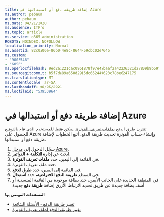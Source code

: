 ```yaml
---
title: إضافة طريقة دفع أو استبدالها في Azure
ms.author: pebaum
author: pebaum
ms.date: 04/21/2020
ms.audience: ITPro
ms.topic: article
ms.service: o365-administration
ROBOTS: NOINDEX, NOFOLLOW
localization_priority: Normal
ms.assetid: 82c0a06e-86b0-4e8c-8644-59cbc02e7645
ms.custom:
- "9003546"
- "6856"
ms.openlocfilehash: 9ed2a1221cac0951878f97e45baaf2a42236321d27809b9b59f612343f66fd58
ms.sourcegitcommit: b5f7da89a650d2915dc652449623c78be6247175
ms.translationtype: MT
ms.contentlocale: ar-SA
ms.lasthandoff: 08/05/2021
ms.locfileid: "53953964"
---
```

# <a name="add-or-replace-payment-method-in-azure"></a>إضافة طريقة دفع أو استبدالها في Azure

تقترن طرق الدفع [بملفات تعريف الفوترة](https://docs.microsoft.com/azure/billing/billing-how-to-change-credit-card?WT.mc_id=Portal-Microsoft_Azure_Support#change-payment-method-for-a-billing-profile). يمكن فقط للمستخدم الذي قام بالتوقيع للحصول على Azure وإنشاء حساب الفوترة تحديث طريقة الدفع. اتبع الخطوات لإضافة طريقة دفع أو استبدالها.

1. سجّل الدخول إلى [مدخل Azure](https://portal.azure.com/).
2. ابحث عن **إدارة التكلفة + الفواتير**.
3. في القائمة إلى اليمين، حدد **ملفات تعريف الفوترة**.
4. حدد ملف تعريف الفوترة.
5. في القائمة إلى اليمين، حدد **طرق الدفع**.
6. في المقطع **طريقة الدفع الافتراضية،** حدد **استبدال**.
7. في المنطقة الجديدة على الجانب الأيمن، حدد بطاقة موجودة من القائمة المنسدلة أو أضف بطاقة جديدة عن طريق تحديد الارتباط الأزرق إضافة **طريقة دفع** جديدة

**المستندات الموصى بها**

- [تغيير طريقة الدفع - الأسئلة الشائعة](https://docs.microsoft.com/azure/billing/billing-how-to-change-credit-card?WT.mc_id=Portal-Microsoft_Azure_Support#frequently-asked-questions)
- [تغيير طريقة الدفع لملف تعريف الفوترة](https://docs.microsoft.com/azure/cost-management-billing/manage/change-credit-card?WT.mc_id=Portal-Microsoft_Azure_Support#manage-credit-cards-for-a-microsoft-customer-agreement)
